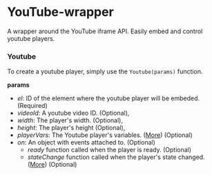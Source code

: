 YouTube-wrapper
===============

A wrapper around the YouTube iframe API. Easily embed and control youtube players.

### Youtube

To create a youtube player, simply use the `Youtube(params)` function.

**params**

* _el_: ID of the element where the youtube player will be embeded. (Required)
* _videoId_: A youtube video ID. (Optional),
* _width_: The player's width. (Optional),
* _height_: The player's height (Optional),
* _playerVars_: The Youtube player's variables. ([More](https://developers.google.com/youtube/player_parameters)) (Optional)
* _on_: An object with events attached to. (Optional)
    * _ready_ function called when the player is ready. (Optional)
    * _stateChange_ function called when the player's state changed. ([More](https://developers.google.com/youtube/iframe_api_reference#onStateChange)) (Optional)